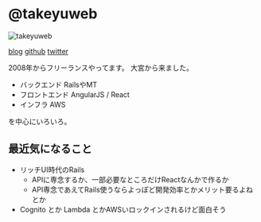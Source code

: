 # @takeyuweb

![takeyuweb](http://mt.maniax.xyz/assets_c/2015/05/icon%28photo%29-thumb-100xauto-2631.jpg)

[blog](http://takeyuweb.hatenablog.com/)
[github](https://github.com/takeyuweb)
[twitter](https://twitter.com/takeyuweb)

2008年からフリーランスやってます。
大宮から来ました。

* バックエンド RailsやMT
* フロントエンド AngularJS / React
* インフラ AWS

を中心にいろいろ。

## 最近気になること

* リッチUI時代のRails
  * APIに専念するか、一部必要なところだけReactなんかで作るか
  * API専念であえてRails使うならよっぽど開発効率とかメリット要るよねとか
* Cognito とか Lambda とかAWSいロックインされるけど面白そう
